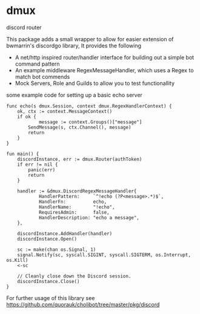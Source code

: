 # dmux
discord router 

This package adds a small wrapper to allow for easier extension of bwmarrin's discordgo library, It provides the following

- A net/http inspired router/handler interface for building out a simple bot command pattern
- An example middleware RegexMessageHandler, which uses a Regex to match bot commends
- Mock Servers, Role and Guilds to allow you to test functionallity

some example code for setting up a basic echo server

```
func echo(s dmux.Session, context dmux.RegexHandlerContext) {
	ok, ctx := context.MessageContext()
	if ok {
    		message := context.Groups()["message"]
		SendMessage(s, ctx.Channel(), message)
		return
	}
}

fun main() {
	discordInstance, err := dmux.Router(authToken)
	if err != nil {
		panic(err)
		return
	}
  
	handler := &dmux.DiscordRegexMessageHandler{
			HandlerPattern:     `^!echo (?P<message>.*)$`,
			HandlerFn:          echo,
			HandlerName:        "!echo",
			RequiresAdmin:      false,
			HandlerDescription: "echo a message",
	},
  
 	discordInstance.AddHandler(handler)
	discordInstance.Open()

	sc := make(chan os.Signal, 1)
	signal.Notify(sc, syscall.SIGINT, syscall.SIGTERM, os.Interrupt, os.Kill)
	<-sc

	// Cleanly close down the Discord session.
	discordInstance.Close()
}
```

For further usage of this library see https://github.com/quorauk/cholibot/tree/master/pkg/discord

